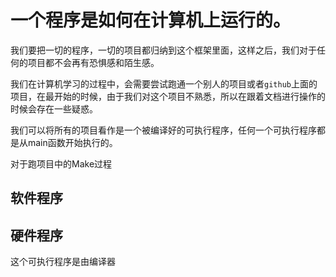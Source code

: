 
# 一个程序是如何在计算机上运行的。



我们要把一切的程序，一切的项目都归纳到这个框架里面，这样之后，我们对于任何的项目都不会再有恐惧感和陌生感。


我们在计算机学习的过程中，会需要尝试跑通一个别人的项目或者`github`上面的项目，在最开始的时候，由于我们对这个项目不熟悉，所以在跟着文档进行操作的时候会存在一些疑惑。

我们可以将所有的项目看作是一个被编译好的可执行程序，任何一个可执行程序都是从main函数开始执行的。


对于跑项目中的Make过程



## 软件程序

## 硬件程序

这个可执行程序是由编译器
